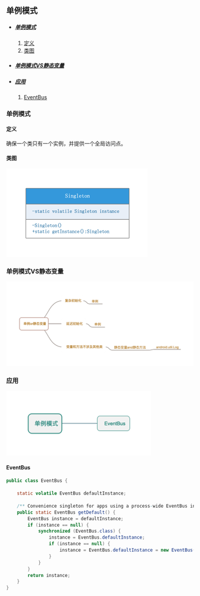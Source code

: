 ## 单例模式

* ##### [单例模式](#1)
  1. [定义](#1.1)
  2. [类图](#1.2)

* ##### [单例模式VS静态变量](#2)

* ##### [应用](#3)
  1. [EventBus](#3.1)

<h3 id="1">单例模式</h3>

<h4 id="1.1">定义</h4> 

确保一个类只有一个实例，并提供一个全局访问点。

<h4 id="1.2">类图</h4> 

<img src="../assets/images/edraw/singleton_uml.png" width="380">

<h3 id="2">单例模式VS静态变量</h3>

<img src="../assets/images/edraw/singleton_why.png" width="750">


<h3 id="3">应用</h3>

<img src="../assets/images/edraw/singleton_useage.png" width="390">

<h4 id="3.1">EventBus</h4> 

```java
public class EventBus {

    static volatile EventBus defaultInstance;
    
    /** Convenience singleton for apps using a process-wide EventBus instance. */
    public static EventBus getDefault() {
        EventBus instance = defaultInstance;
        if (instance == null) {
            synchronized (EventBus.class) {
                instance = EventBus.defaultInstance;
                if (instance == null) {
                    instance = EventBus.defaultInstance = new EventBus();
                }
            }
        }
        return instance;
    }
}
```
